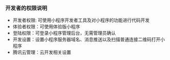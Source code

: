 ### 开发者的权限说明
* 开发者权限: 可使用小程序开发者工具及对小程序的功能进行代码开发
* 体验者权限：可使用体验版小程序
* 登陆权限：可登录小程序管理后台，无需管理员确认
* 开发设置：设置小程序服务器域名、消息推送以及扫描普通连接二维码打开小程序
* 腾讯云管理：云开发相关设置